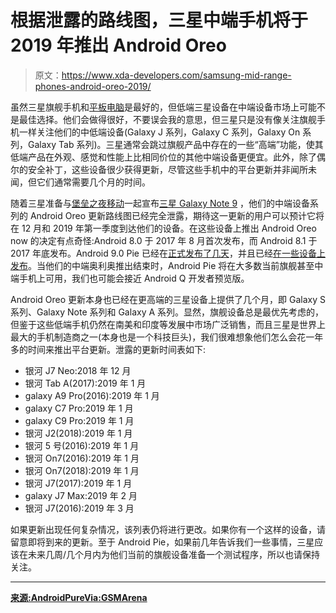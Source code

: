 # 根据泄露的路线图，三星中端手机将于 2019 年推出 Android Oreo

> 原文：<https://www.xda-developers.com/samsung-mid-range-phones-android-oreo-2019/>

虽然三星旗舰手机和[平板电脑](https://www.xda-developers.com/samsung-galaxy-tab-s4-official/)是最好的，但低端三星设备在中端设备市场上可能不是最佳选择。他们会做得很好，不要误会我的意思，但三星只是没有像关注旗舰手机一样关注他们的中低端设备(Galaxy J 系列，Galaxy C 系列，Galaxy On 系列，Galaxy Tab 系列)。三星通常会跳过旗舰产品中存在的一些“高端”功能，使其低端产品在外观、感觉和性能上比相同价位的其他中端设备更便宜。此外，除了偶尔的安全补丁，这些设备很少获得更新，尽管这些手机中的平台更新并非闻所未闻，但它们通常需要几个月的时间。

随着三星准备与[堡垒之夜移动](https://www.xda-developers.com/fortnite-mobile-on-android-gameplay-samsung-galaxy-note-9/)一起宣布[三星 Galaxy Note 9](https://www.xda-developers.com/everything-we-know-samsung-galaxy-note-9/) ，他们的中端设备系列的 Android Oreo 更新路线图已经完全泄露，期待这一更新的用户可以预计它将在 12 月和 2019 年第一季度到达他们的设备。在这些设备上推出 Android Oreo now 的决定有点奇怪:Android 8.0 于 2017 年 8 月首次发布，而 Android 8.1 于 2017 年底发布。Android 9.0 Pie 已经在[正式发布了几天](https://www.xda-developers.com/android-pie-google-pixel-google-pixel-2/)，并且已经[在一些设备上发布](https://www.xda-developers.com/essential-phone-android-pie-android-9/)。当他们的中端奥利奥推出结束时，Android Pie 将在大多数当前旗舰甚至中端手机上可用，我们也可能会接近 Android Q 开发者预览版。

Android Oreo 更新本身也已经在更高端的三星设备上提供了几个月，即 Galaxy S 系列、Galaxy Note 系列和 Galaxy A 系列。显然，旗舰设备总是最优先考虑的，但鉴于这些低端手机仍然在南美和印度等发展中市场广泛销售，而且三星是世界上最大的手机制造商之一(本身也是一个科技巨头)，我们很难想象他们怎么会花一年多的时间来推出平台更新。泄露的更新时间表如下:

*   银河 J7 Neo:2018 年 12 月
*   银河 Tab A(2017):2019 年 1 月
*   galaxy A9 Pro(2016):2019 年 1 月
*   galaxy C7 Pro:2019 年 1 月
*   galaxy C9 Pro:2019 年 1 月
*   银河 J2(2018):2019 年 1 月
*   银河 5 号(2016):2019 年 1 月
*   银河 On7(2016):2019 年 1 月
*   银河 On7(2018):2019 年 1 月
*   银河 J7(2017):2019 年 1 月
*   galaxy J7 Max:2019 年 2 月
*   银河 J7(2016):2019 年 3 月

如果更新出现任何复杂情况，该列表仍将进行更改。如果你有一个这样的设备，请留意即将到来的更新。至于 Android Pie，如果前几年告诉我们一些事情，三星应该在未来几周/几个月内为他们当前的旗舰设备准备一个测试程序，所以也请保持关注。

* * *

[**来源:AndroidPure**](https://www.androidpure.com/samsung-android-oreo-update-roadmap/)[**Via:GSMArena**](https://www.gsmarena.com/samsungs_midrange_smartphone_roadmap_for_oreo_is_out-news-32654.php)